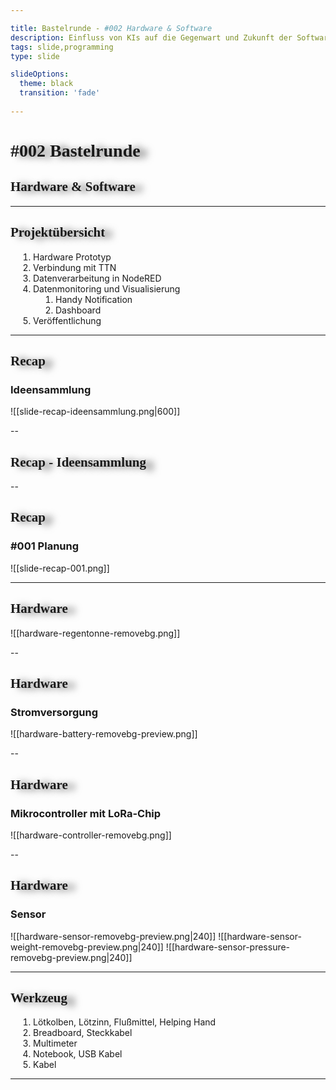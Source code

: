 ```yaml
---

title: Bastelrunde - #002 Hardware & Software
description: Einfluss von KIs auf die Gegenwart und Zukunft der Software-Entwicklung.
tags: slide,programming
type: slide

slideOptions:
  theme: black
  transition: 'fade'
  
---
```


<!-- slide bg="[[vergissberlin_young_person_in_a_garden_with_a_microcontroller_e_4b8f3925-109e-4348-b8c7-eceac7ae8b4e.png]]" data-auto-animate     -->

# #002 Bastelrunde
<!-- element style="padding-top: 30%" -->
## Hardware & Software


---
## Projektübersicht

1. Hardware Prototyp
3. Verbindung mit TTN<!-- element class="fragment" -->
4. Datenverarbeitung in NodeRED<!-- element class="fragment" -->
5. Datenmonitoring und Visualisierung<!-- element class="fragment" -->
	1. Handy Notification
	2. Dashboard
6. Veröffentlichung<!-- element class="fragment" -->

---

## Recap
### Ideensammlung

![[slide-recap-ideensammlung.png|600]]

--

## Recap - Ideensammlung


<!--
	1. Briefkasteneinwurf
	2. Smarte Regentonne
	3. Bodenfeuchte-Sensor
-->

--
## Recap
### #001 Planung

![[slide-recap-001.png]]

---

## Hardware

![[hardware-regentonne-removebg.png]]

--

## Hardware
### Stromversorgung

![[hardware-battery-removebg-preview.png]]


--

## Hardware
### Mikrocontroller mit LoRa-Chip

![[hardware-controller-removebg.png]]

--

## Hardware
### Sensor

<split even gap="1">
![[hardware-sensor-removebg-preview.png|240]]
![[hardware-sensor-weight-removebg-preview.png|240]]
![[hardware-sensor-pressure-removebg-preview.png|240]]
</split>

---

## Werkzeug

1. Lötkolben, Lötzinn, Flußmittel, Helping Hand
2. Breadboard, Steckkabel
3. Multimeter
4. Notebook, USB Kabel
5. Kabel

---

<!--
1. Titelbild
2. Projektübersicht
	1. Planung
	2. Hardware Prototyp
	3. Verbindung mit TTN
	4. Datenverarbeitung in NodeRED
	5. Datenmonitoring und Visualisierung
		1. Handy Notification
		2. Dashboard
	6. Veröffentlichung
3. Recap Planung
4. Hardware Prototyp
	1. Hardware
		1. Microcontroller
		2. Energieversorgung
		3. Breadboard + Kabel
	2. Werkzeug
		1. Lötkolben + Lötzinn
-->
<style>
@import url('https://fonts.googleapis.com/css2?family=Permanent+Marker&display=swap');

h1, h2 {
	font-family: 'Permanent Marker', cursive !important;
	text-shadow: 12px 2px 12px #00000099 !important;
}
ol, ul {
	margin-left: 12px !important;
	padding-left: 12px;
}
li, p {
	text-align: left;
}
li {
	margin-left: 12px !important;
}
.reveal section img {
	border: 0;
}
</style>
